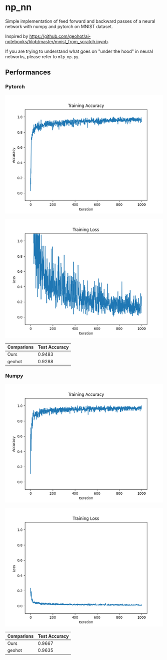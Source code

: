 # np_nn

Simple implementation of feed forward and backward passes of a neural network with numpy and pytorch on MNIST dataset.

Inspired by https://github.com/geohot/ai-notebooks/blob/master/mnist_from_scratch.ipynb. 

If you are trying to understand what goes on "under the hood" in neural networks, please refer to `mlp_np.py`.

## Performances

### Pytorch

![Accuracy](./accuracy_plot_torch.png)

![Loss](./loss_plot_torch.png)

|Comparions| Test Accuracy |
|-----------|----------|
|Ours| 0.9483    | 
|geohot| 0.9288    | 



### Numpy

![Accuracy](./accuracy_plot_np.png)

![Loss](./loss_plot_np.png)


|Comparions| Test Accuracy |
|-----------|----------|
|Ours| 0.9667    | 
|geohot| 0.9635    | 
